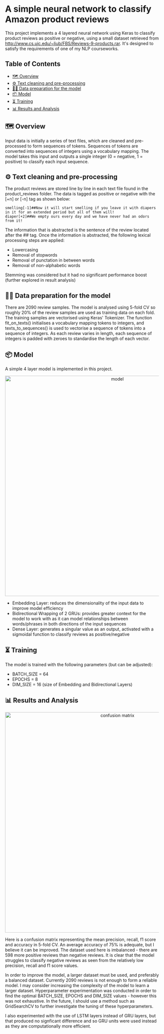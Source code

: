 
# A simple neural network to classify Amazon product reviews

This project implements a 4 layered neural network using Keras to classify product reviews as positive or negative, using a small dataset retrieved from http://www.cs.uic.edu/~liub/FBS/Reviews-9-products.rar. 
It's designed to satisfy the requirements of one of my NLP courseworks.

## Table of Contents

  * [🗺️ Overview](#-overview)
  * [⚙️ Text cleaning and pre-processing](#%EF%B8%8F-text-cleaning-and-pre-processing)
  * [👨‍🍳 Data preparation for the model](#-data-preparation-for-the-model)
  * [📦 Model](#-model)
  * [⏳ Training](#-training)
  * [📊 Results and Analysis](#-results-and-analysis)
  

## 🗺️ Overview

Input data is initially a series of text files, which are cleaned and pre-processed to form sequences of tokens. Sequences of tokens are converted into sequences of integers using a vocabulary mapping. The model takes this input and outputs a single integer (0 = negative, 1 = positive) to classify each input sequence.

## ⚙️ Text cleaning and pre-processing

The product reviews are stored line by line in each text file found in the product_reviews folder. The data is tagged as positive or negative with the [+n] or [-n] tag as shown below:
```
smelling[-1]##Now it will start smelling if you leave it with diapers in it for an extended period but all of them will!
diaper[+2]##We empty ours every day and we have never had an odors from it!
```
The information that is abstracted is the sentence of the review located after the ## tag. Once the information is abstracted, the following lexical processing steps are applied:

  * Lowercasing
  * Removal of stopwords
  * Removal of punctation in between words
  * Removal of non-alphabetic words

Stemming was considered but it had no significant performance boost (further explored in result analysis)

## 👨‍🍳 Data preparation for the model

There are 2090 review samples. The model is analysed using 5-fold CV so roughly 20% of the review samples are used as training data on each fold. The training samples are vectorised using Keras' Tokenizer. The function fit_on_texts() initialises a vocabulary mapping tokens to integers, and texts_to_sequences() is used to vectorise a sequence of tokens into a sequence of integers. As each review varies in length, each sequence of integers is padded with zeroes to standardise the length of each vector.

## 📦 Model 

A simple 4 layer model is implemented in this project.

<p align="center">
  <img src="media/model_plot.jpg" alt="model" width="720" />
</p>


  * Embedding Layer: reduces the dimensionality of the input data to improve model efficiency
  * Bidirectional Wrapping of 2 GRUs: provides greater context for the model to work with as it can model relationships between words/phrases in both directions of the input sequences
  * Dense Layer: generates a singular value as an output, activated with a sigmoidal function to classify reviews as positive/negative

## ⏳ Training

The model is trained with the following parameters (but can be adjusted):

  * BATCH_SIZE = 64
  * EPOCHS = 8
  * DIM_SIZE = 16 (size of Embedding and Bidirectional Layers)

## 📊 Results and Analysis

<p align="center">
  <img src="media/confusion_matrix.png" alt="confusion matrix" width="720" />
</p>

Here is a confusion matrix representing the mean precision, recall, f1 score and accuracy in 5-fold CV. An average accuracy of 75% is adequate, but I believe it can be improved. The dataset used here is imbalanced - there are 598 more positive reviews than negative reviews. It is clear that the model struggles to classify negative reviews as seen from the relatively low precision, recall and f1 score values.

In order to improve the model, a larger dataset must be used, and preferably a balanced dataset. Currently 2090 reviews is not enough to form a reliable model. I may consider increasing the complexity of the model to learn a larger dataset. Hyperparameter experimentation was conducted in order to find the optimal BATCH_SIZE, EPOCHS and DIM_SIZE values - however this was not exhaustive. In the future, I should use a method such as GridSearchCV to further investigate the tuning of these hyperparameters. 

I also experimented with the use of LSTM layers instead of GRU layers, but that produced no signficant difference and so GRU units were used instead as they are computationally more efficient.
